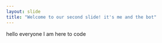 ```yaml
---
layout: slide
title: "Welcome to our second slide! it's me and the bot"
---
```

hello everyone I am here to code
